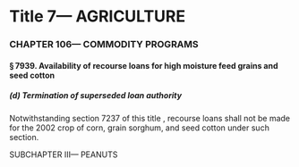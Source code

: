 
# Title 7— AGRICULTURE
### CHAPTER 106— COMMODITY PROGRAMS
#### § 7939. Availability of recourse loans for high moisture feed grains and seed cotton
##### (d) Termination of superseded loan authority

Notwithstanding section 7237 of this title , recourse loans shall not be made for the 2002 crop of corn, grain sorghum, and seed cotton under such section.

SUBCHAPTER III— PEANUTS
